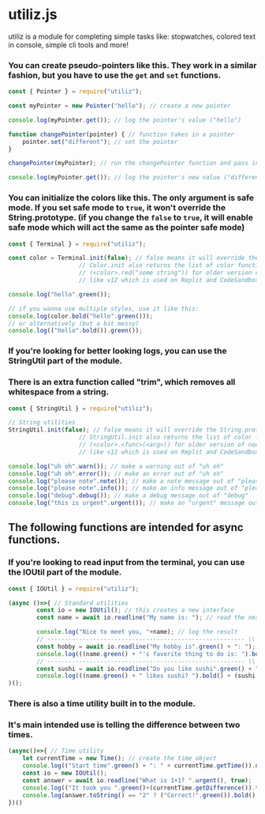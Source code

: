 # utiliz.js
 utiliz is a module for completing simple tasks like: stopwatches, colored text in console, simple cli tools and more!

### You can create pseudo-pointers like this. They work in a similar fashion, but you have to use the `get` and `set` functions.
```js
const { Pointer } = require("utiliz");

const myPointer = new Pointer("hello"); // create a new pointer

console.log(myPointer.get()); // log the pointer's value ("hello")

function changePointer(pointer) { // function takes in a pointer
    pointer.set("different"); // set the pointer
}

changePointer(myPointer); // run the changePointer function and pass in the pointer we created earlier

console.log(myPointer.get()); // log the pointer's new value ("different")
```

### You can initialize the colors like this. The only argument is safe mode. If you set safe mode to `true`, it won't override the String.prototype. (if you change the `false` to `true`, it will enable safe mode which will act the same as the pointer safe mode)
```js
const { Terminal } = require("utiliz");

const color = Terminal.init(false); // false means it will override the String.prototype
                    // Color.init also returns the list of color functions
                    // (<color>.red("some string")) for older version of node
                    // like v12 which is used on Replit and CodeSandbox

console.log("hello".green());

// if you wanna use multiple styles, use it like this:
console.log(color.bold("hello".green()));
// or alternatively (but a bit messy)
console.log(("hello".bold()).green());
```

### If you're looking for better looking logs, you can use the StringUtil part of the module.
### There is an extra function called "trim", which removes all whitespace from a string.
```js
const { StringUtil } = require("utiliz");

// String utilities 
StringUtil.init(false); // false means it will override the String.prototype
                    // StringUtil.init also returns the list of color functions
                    // (<color>.<func>(<arg>)) for older version of node
                    // like v12 which is used on Replit and CodeSandbox

console.log("uh oh".warn()); // make a warning out of "uh oh"
console.log("uh oh".error()); // make an error out of "uh oh"
console.log("please note".note()); // make a note message out of "please note"
console.log("please note".info()); // make an info message out of "please note"
console.log("debug".debug()); // make a debug message out of "debug"
console.log("this is urgent".urgent()); // make an "urgent" message out of "this is urgent"
```

## The following functions are intended for async functions.

### If you're looking to read input from the terminal, you can use the IOUtil part of the module.
```js
const { IOUtil } = require("utiliz");

(async ()=>{ // Standard utilities
        const io = new IOUtil(); // this creates a new interface
        const name = await io.readline("My name is: "); // read the next line from stdin

        console.log("Nice to meet you, "+name); // log the result
        // -------------------------------------------------------- \\
        const hobby = await io.readline("My hobby is".green() + ": "); // putting 'true' means it will automatically close the interface after the prompt
        console.log(((name.green() + "'s favorite thing to do is: ").bold() + (hobby.bold()).blue()).note()); // we can also use stringutil and terminalcolors with this
        // -------------------------------------------------------- \\
        const sushi = await io.readline("Do you like sushi".green() + ": ", true); // putting 'true' means it will automatically close the interface after the prompt
        console.log(((name.green() + " likes sushi? ").bold() + (sushi.bold()).blue()).note());
)();
```

### There is also a time utility built in to the module.
### It's main intended use is telling the difference between two times.
```js
(async()=>{ // Time utility
    let currentTime = new Time(); // create the time object
    console.log(("Start time".green() + ": " + currentTime.getTime()).note());
    const io = new IOUtil();
    const answer = await io.readline("What is 1+1? ".urgent(), true);
    console.log(("It took you ".green()+(currentTime.getDifference()).toString()+" seconds and you are ".green()));
    console.log(answer.toString() == "2" ? ("Correct!".green()).bold() : ("Incorrect, it's not "+answer+"!").red());
})()
```